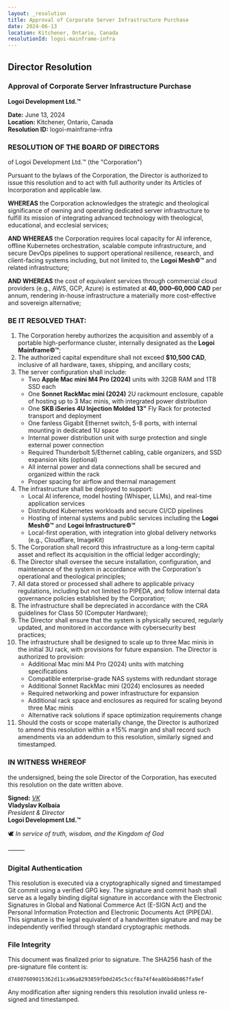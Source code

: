 ```yaml
---
layout: _resolution
title: Approval of Corporate Server Infrastructure Purchase
date: 2024-06-13
location: Kitchener, Ontario, Canada
resolutionId: logoi-mainframe-infra
---
```


## Director Resolution

### Approval of Corporate Server Infrastructure Purchase

**Logoi Development Ltd.™**

**Date:** June 13, 2024  
**Location:** Kitchener, Ontario, Canada  
**Resolution ID:** logoi-mainframe-infra

### RESOLUTION OF THE BOARD OF DIRECTORS

of Logoi Development Ltd.™ (the "Corporation")

Pursuant to the bylaws of the Corporation, the Director is authorized to issue this resolution and to act with full authority under its Articles of Incorporation and applicable law.

**WHEREAS** the Corporation acknowledges the strategic and theological significance of owning and operating dedicated server infrastructure to fulfill its mission of integrating advanced technology with theological, educational, and ecclesial services;

**AND WHEREAS** the Corporation requires local capacity for AI inference, offline Kubernetes orchestration, scalable compute infrastructure, and secure DevOps pipelines to support operational resilience, research, and client-facing systems including, but not limited to, the **Logoi Mesh©™** and related infrastructure;

**AND WHEREAS** the cost of equivalent services through commercial cloud providers (e.g., AWS, GCP, Azure) is estimated at **$40,000–$60,000 CAD** per annum, rendering in-house infrastructure a materially more cost-effective and sovereign alternative;

### BE IT RESOLVED THAT:

1. The Corporation hereby authorizes the acquisition and assembly of a portable high-performance cluster, internally designated as the **Logoi Mainframe©™**;
2. The authorized capital expenditure shall not exceed **$10,500 CAD**, inclusive of all hardware, taxes, shipping, and ancillary costs;
3. The server configuration shall include:
   * Two **Apple Mac mini M4 Pro (2024)** units with 32GB RAM and 1TB SSD each
   * One **Sonnet RackMac mini (2024)** 2U rackmount enclosure, capable of hosting up to 3 Mac minis, with integrated power distribution
   * One **SKB iSeries 4U Injection Molded 13"** Fly Rack for protected transport and deployment
   * One fanless Gigabit Ethernet switch, 5-8 ports, with internal mounting in dedicated 1U space
   * Internal power distribution unit with surge protection and single external power connection
   * Required Thunderbolt 5/Ethernet cabling, cable organizers, and SSD expansion kits (optional)
   * All internal power and data connections shall be secured and organized within the rack
   * Proper spacing for airflow and thermal management
4. The infrastructure shall be deployed to support:
   * Local AI inference, model hosting (Whisper, LLMs), and real-time application services
   * Distributed Kubernetes workloads and secure CI/CD pipelines
   * Hosting of internal systems and public services including the **Logoi Mesh©™** and **Logoi Infrastructure©™**
   * Local-first operation, with integration into global delivery networks (e.g., Cloudflare, ImageKit)
5. The Corporation shall record this infrastructure as a long-term capital asset and reflect its acquisition in the official ledger accordingly;
6. The Director shall oversee the secure installation, configuration, and maintenance of the system in accordance with the Corporation's operational and theological principles;
7. All data stored or processed shall adhere to applicable privacy regulations, including but not limited to PIPEDA, and follow internal data governance policies established by the Corporation;
8. The infrastructure shall be depreciated in accordance with the CRA guidelines for Class 50 (Computer Hardware);
9. The Director shall ensure that the system is physically secured, regularly updated, and monitored in accordance with cybersecurity best practices;
10. The infrastructure shall be designed to scale up to three Mac minis in the initial 3U rack, with provisions for future expansion. The Director is authorized to provision:
    * Additional Mac mini M4 Pro (2024) units with matching specifications
    * Compatible enterprise-grade NAS systems with redundant storage
    * Additional Sonnet RackMac mini (2024) enclosures as needed
    * Required networking and power infrastructure for expansion
    * Additional rack space and enclosures as required for scaling beyond three Mac minis
    * Alternative rack solutions if space optimization requirements change
11. Should the costs or scope materially change, the Director is authorized to amend this resolution within a ±15% margin and shall record such amendments via an addendum to this resolution, similarly signed and timestamped.

### IN WITNESS WHEREOF

the undersigned, being the sole Director of the Corporation, has executed this resolution on the date written above.

**Signed:** *[VK](#digital-authentication)*  
**Vladyslav Kolbaia**  
*President & Director*  
**Logoi Development Ltd.™**

🕊️ *In service of truth, wisdom, and the Kingdom of God*

⸻

### Digital Authentication

This resolution is executed via a cryptographically signed and timestamped Git commit using a verified GPG key. The signature and commit hash shall serve as a legally binding digital signature in accordance with the Electronic Signatures in Global and National Commerce Act (E-SIGN Act) and the Personal Information Protection and Electronic Documents Act (PIPEDA). This signature is the legal equivalent of a handwritten signature and may be independently verified through standard cryptographic methods.

### File Integrity

This document was finalized prior to signature. The SHA256 hash of the pre-signature file content is:

`d74807609015362d11ca96a8293859fb0d245c5ccf8a74f4ea86bd4b867fa9ef`

Any modification after signing renders this resolution invalid unless re-signed and timestamped. 